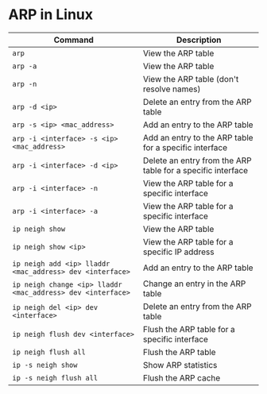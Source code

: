 # ARP in Linux

| Command | Description |
| --- | --- |
| `arp` | View the ARP table |
| `arp -a` | View the ARP table |
| `arp -n` | View the ARP table (don't resolve names) |
| `arp -d <ip>` | Delete an entry from the ARP table |
| `arp -s <ip> <mac_address>` | Add an entry to the ARP table |
| `arp -i <interface> -s <ip> <mac_address>` | Add an entry to the ARP table for a specific interface |
| `arp -i <interface> -d <ip>` | Delete an entry from the ARP table for a specific interface |
| `arp -i <interface> -n` | View the ARP table for a specific interface |
| `arp -i <interface> -a` | View the ARP table for a specific interface |
| `ip neigh show` | View the ARP table |
| `ip neigh show <ip>` | View the ARP table for a specific IP address |
| `ip neigh add <ip> lladdr <mac_address> dev <interface>` | Add an entry to the ARP table |
| `ip neigh change <ip> lladdr <mac_address> dev <interface>` | Change an entry in the ARP table |
| `ip neigh del <ip> dev <interface>` | Delete an entry from the ARP table |
| `ip neigh flush dev <interface>` | Flush the ARP table for a specific interface |
| `ip neigh flush all` | Flush the ARP table |
| `ip -s neigh show` | Show ARP statistics |
| `ip -s neigh flush all` | Flush the ARP cache |
